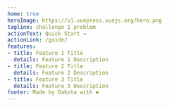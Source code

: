 ```yaml
---
home: true
heroImage: https://v1.vuepress.vuejs.org/hero.png
tagline: challenge 1 problem
actionText: Quick Start →
actionLink: /guide/
features:
- title: Feature 1 Title
  details: Feature 1 Description
- title: Feature 2 Title
  details: Feature 2 Description
- title: Feature 3 Title
  details: Feature 3 Description
footer: Made by Dakota with ❤️
---
```

